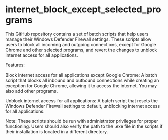 # internet_block_except_selected_programs
This GitHub repository contains a set of batch scripts that help users manage their Windows Defender Firewall settings. These scripts allow users to block all incoming and outgoing connections, except for Google Chrome and other selected programs, and revert the changes to unblock internet access for all applications.

Features:

Block internet access for all applications except Google Chrome: A batch script that blocks all inbound and outbound connections while creating an exception for Google Chrome, allowing it to access the internet. You may also add other programs.

Unblock internet access for all applications: A batch script that resets the Windows Defender Firewall settings to default, unblocking internet access for all applications.

Note: These scripts should be run with administrator privileges for proper functioning. Users should also verify the path to the .exe file in the scripts if their installation is located in a different directory.

